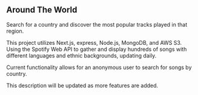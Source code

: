 ## Around The World

Search for a country and discover the most popular tracks played in that region.

This project utilizes Next.js, express, Node.js, MongoDB, and AWS S3. Using the Spotify Web API to gather and display hundreds of songs with different languages and ethnic backgrounds, updating daily.

Current functionality allows for an anonymous user to search for songs by country.

This description will be updated as more features are added.
